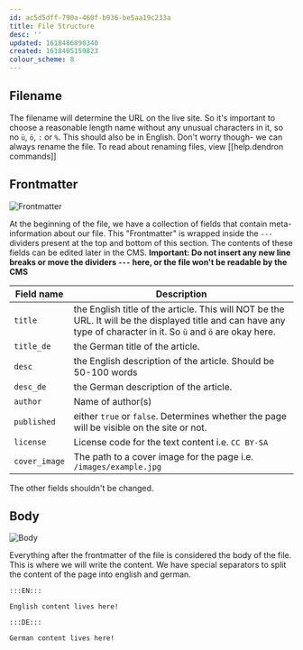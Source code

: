 ```yaml
---
id: ac5d5dff-790a-460f-b936-be5aa19c233a
title: File Structure
desc: ''
updated: 1618486890340
created: 1618405159823
colour_scheme: 8
---
```


## Filename
The filename will determine the URL on the live site. So it's important to choose a reasonable length name without any unusual characters in it, so no `ü`, `ö`, `:` or `%`. This should also be in English. Don't worry though- we can always rename the file. To read about renaming files, view [[help.dendron commands]]

## Frontmatter

![Frontmatter](/images/help/interface/editor-frontmatter.jpg)

At the beginning of the file, we have a collection of fields that contain meta-information about our file. This "Frontmatter" is wrapped inside the `---` dividers present at the top and bottom of this section. The contents of these fields can be edited later in the CMS. **Important: Do not insert any new line breaks or move the dividers `---` here, or the file won't be readable by the CMS**

|Field name|Description|
|----------|-----------|
|`title`     |the English title of the article. This will NOT be the URL. It will be the displayed title and can have any type of character in it. So `ü` and `ö` are okay here.|
|`title_de`  |the German title of the article. |
|`desc`      |the English description of the article. Should be 50-100 words|
|`desc_de`   |the German description of the article.|
|`author`   |Name of author(s)|
|`published` |either `true` or `false`. Determines whether the page will be visible on the site or not.|
|`license`   |License code for the text content i.e. `CC BY-SA`|
|`cover_image`|The path to a cover image for the page i.e. `/images/example.jpg`

The other fields shouldn't be changed.

## Body

![Body](/images/help/interface/editor-body.jpg)

Everything after the frontmatter of the file is considered the body of the file. This is where we will write the content. We have special separators to split the content of the page into english and german.

```
:::EN:::

English content lives here!

:::DE:::

German content lives here!
```